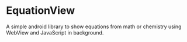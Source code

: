 # EquationView

A simple android library to show equations from math or chemistry using WebView and JavaScript in background.
